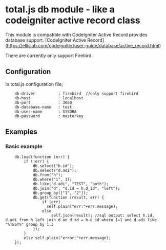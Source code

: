 # total.js db module - like a codeigniter active record class
This module is compatible with CodeIgniter Active Record provides database support.
[CodeIgniter Active Record] (https://ellislab.com/codeigniter/user-guide/database/active_record.html)

There are currently only support Firebird.

## Configuration
In total.js configuration file;

```
    db-driver          : firebird  //only support firebird
    db-host            : localhost
    db-port            : 3050
    db-database-name   : test
    db-user-name       : SYSDBA
    db-password        : masterkey
```

## Examples

### Basic example

```
    db.load(function (err) {
        if (!err) {
            db.select("h.id");
            db.select("d.adi");
            db.from("h");
            db.where("1", 1);
            db.like("d.adi", "TEST", "both");
            db.join("d", "d.id = h.d_id", "left");
            db.group_by(["1", "2"]);
            db.get(function (result, err) {
                if (err)
                  self.plain("err:"+err.message);
                else
                    self.json(result); //sql output: select h.id, d.adi from h left join d on d.id = h.d_id where 1=1 and d.adi like "%TEST%" group by 1,2
            });
        }
        else self.plain("error:"+err.message);
    });
```
